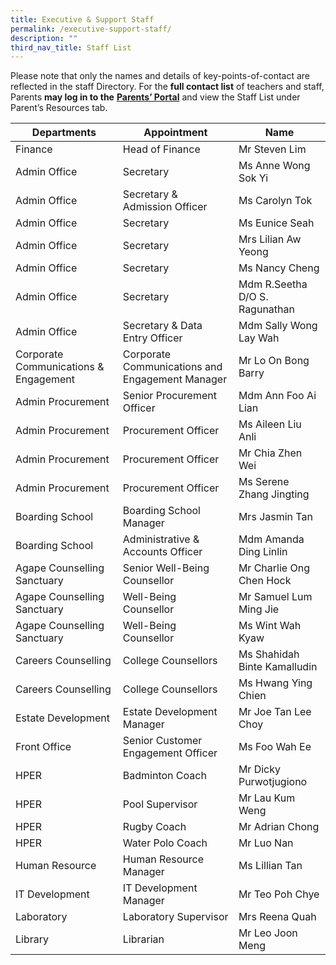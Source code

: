 ```yaml
---
title: Executive & Support Staff
permalink: /executive-support-staff/
description: ""
third_nav_title: Staff List
---
```

Please note that only the names and details of key-points-of-contact are reflected in the staff Directory. For the&nbsp;**full contact list**&nbsp;of teachers and staff, Parents&nbsp;**may log in to the**&nbsp;<a href="http://lms.acsindep.edu.sg/ACSIndep/logon_new.aspx?type=parents" target="_blank"><b>Parents’ Portal</b></a>&nbsp;and view the Staff List under Parent’s Resources tab.

<table>
<thead>
<tr>
<th>Departments</th>
<th>Appointment</th>
<th>Name</th>
</tr>
</thead>
<tbody>
<tr>
<td>Finance</td>
<td>Head of Finance</td>
<td>Mr Steven Lim</td>
</tr>
<tr>
<td>Admin Office</td>
<td>Secretary</td>
<td>Ms Anne Wong Sok Yi</td>
</tr>
<tr>
<td>Admin Office</td>
<td>Secretary &amp; Admission Officer</td>
<td>Ms Carolyn Tok</td>
</tr>
<tr>
<td>Admin Office</td>
<td>Secretary</td>
<td>Ms Eunice Seah</td>
</tr>
<tr>
<td>Admin Office</td>
<td>Secretary</td>
<td>Mrs Lilian Aw Yeong</td>
</tr>
<tr>
<td>Admin Office</td>
<td>Secretary</td>
<td>Ms Nancy Cheng</td>
</tr>
<tr>
<td>Admin Office</td>
<td>Secretary</td>
<td>Mdm R.Seetha D/O S. Ragunathan</td>
</tr>
<tr>
<td>Admin Office</td>
<td>Secretary &amp; Data Entry Officer</td>
<td>Mdm Sally Wong Lay Wah</td>
</tr>
<tr>
<td>Corporate Communications &amp; Engagement</td>
<td>Corporate Communications and Engagement Manager</td>
<td>Mr Lo On Bong Barry</td>
</tr>
<tr>
<td>Admin Procurement</td>
<td>Senior Procurement Officer</td>
<td>Mdm Ann Foo Ai Lian</td>
</tr>
<tr>
<td>Admin Procurement</td>
<td>Procurement Officer</td>
<td>Ms Aileen Liu Anli</td>
</tr>
<tr>
<td>Admin Procurement</td>
<td>Procurement Officer</td>
<td>Mr Chia Zhen Wei</td>
</tr>
<tr>
<td>Admin Procurement</td>
<td>Procurement Officer</td>
<td>Ms Serene Zhang Jingting</td>
</tr>
<tr>
<td>Boarding School</td>
<td>Boarding School Manager</td>
<td>Mrs Jasmin Tan</td>
</tr>
<tr>
<td>Boarding School</td>
<td>Administrative &amp; Accounts Officer</td>
<td>Mdm Amanda Ding Linlin</td>
</tr>
<tr>
<td>Agape Counselling Sanctuary</td>
<td>Senior Well-Being Counsellor</td>
<td>Mr Charlie Ong Chen Hock</td>
</tr>
<tr>
<td>Agape Counselling Sanctuary</td>
<td>Well-Being Counsellor</td>
<td>Mr Samuel Lum Ming Jie</td>
</tr>
<tr>
<td>Agape Counselling Sanctuary</td>
<td>Well-Being Counsellor</td>
<td>Ms Wint Wah Kyaw</td>
</tr>
<tr>
<td>Careers Counselling</td>
<td>College Counsellors</td>
<td>Ms Shahidah Binte Kamalludin</td>
</tr>
<tr>
<td>Careers Counselling</td>
<td>College Counsellors</td>
<td>Ms Hwang Ying Chien</td>
</tr>
<tr>
<td>Estate Development</td>
<td>Estate Development Manager</td>
<td>Mr Joe Tan Lee Choy</td>
</tr>
<tr>
<td>Front Office</td>
<td>Senior Customer Engagement Officer</td>
<td>Ms Foo Wah Ee</td>
</tr>
<tr>
<td>HPER</td>
<td>Badminton Coach</td>
<td>Mr Dicky Purwotjugiono</td>
</tr>
<tr>
<td>HPER</td>
<td>Pool Supervisor</td>
<td>Mr Lau Kum Weng</td>
</tr>
<tr>
<td>HPER</td>
<td>Rugby Coach</td>
<td>Mr Adrian Chong</td>
</tr>
<tr>
<td>HPER</td>
<td>Water Polo Coach</td>
<td>Mr Luo Nan</td>
</tr>
<tr>
<td>Human Resource</td>
<td>Human Resource Manager</td>
<td>Ms Lillian Tan</td>
</tr>
<tr>
<td>IT Development</td>
<td>IT Development Manager</td>
<td>Mr Teo Poh Chye</td>
</tr>
<tr>
<td>Laboratory</td>
<td>Laboratory Supervisor</td>
<td>Mrs Reena Quah</td>
</tr>
<tr>
<td>Library</td>
<td>Librarian</td>
<td>Mr Leo Joon Meng</td>
</tr>
</tbody>
</table>
